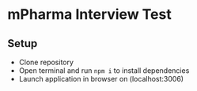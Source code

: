# mPharma Interview Test

## Setup
- Clone repository
- Open terminal and run `npm i` to install dependencies
- Launch application in browser on (localhost:3006)


